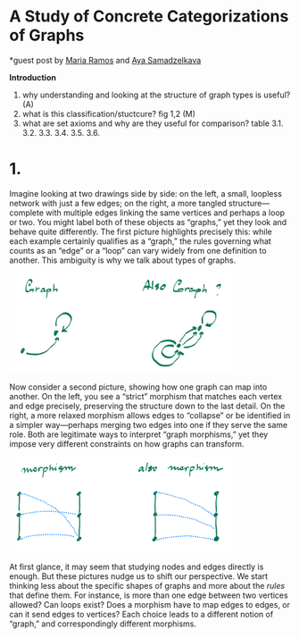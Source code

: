 # A Study of Concrete Categorizations of Graphs
*guest post by [Maria Ramos]() and [Aya Samadzelkava]()

**Introduction**
1. why understanding and looking at the structure of graph types is useful? (A)   
3. what is this classification/stuctcure? fig 1,2 (M)
4. what are set axioms and why are they useful for comparison? table
   3.1.
   3.2.
   3.3.
   3.4.
   3.5.
   3.6.

# 1. 
Imagine looking at two drawings side by side: on the left, a small, loopless network with just a few edges; on the right, a more tangled structure—complete with multiple edges linking the same vertices and perhaps a loop or two. You might label both of these objects as “graphs,” yet they look and behave quite differently. The first picture highlights precisely this: while each example certainly qualifies as a “graph,” the rules governing what counts as an “edge” or a “loop” can vary widely from one definition to another. This ambiguity is why we talk about types of graphs.

<img src="images/graphs.jpeg"  width="400"/>

Now consider a second picture, showing how one graph can map into another. On the left, you see a “strict” morphism that matches each vertex and edge precisely, preserving the structure down to the last detail. On the right, a more relaxed morphism allows edges to “collapse” or be identified in a simpler way—perhaps merging two edges into one if they serve the same role. Both are legitimate ways to interpret “graph morphisms,” yet they impose very different constraints on how graphs can transform.

<img src="images/morphisms.jpeg"  width="400"/>

At first glance, it may seem that studying nodes and edges directly is enough. But these pictures nudge us to shift our perspective. We start thinking less about the specific shapes of graphs and more about the *rules* that define them. For instance, is more than one edge between two vertices allowed? Can loops exist? Does a morphism have to map edges to edges, or can it send edges to vertices? Each choice leads to a different notion of “graph,” and correspondingly different morphisms.

